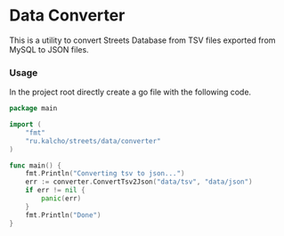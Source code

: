 # Data Converter
This is a utility to convert Streets Database from TSV files exported from MySQL to JSON files.

### Usage
In the project root directly create a go file with the following code.
```go
package main

import (
	"fmt"
	"ru.kalcho/streets/data/converter"
)

func main() {
	fmt.Println("Converting tsv to json...")
	err := converter.ConvertTsv2Json("data/tsv", "data/json")
	if err != nil {
		panic(err)
	}
	fmt.Println("Done")
}
```
